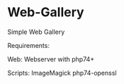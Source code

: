 # Web-Gallery
Simple Web Gallery

Requirements:

Web:
Webserver with php74+

Scripts:
ImageMagick
php74-openssl
